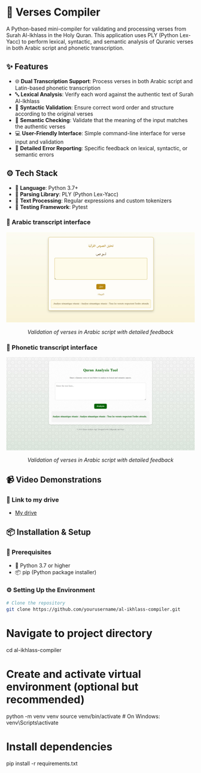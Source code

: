# 📜 Verses Compiler

A Python-based mini-compiler for validating and processing verses from Surah Al-Ikhlass in the Holy Quran. This application uses PLY (Python Lex-Yacc) to perform lexical, syntactic, and semantic analysis of Quranic verses in both Arabic script and phonetic transcription.

## ✨ Features

- 🌐 **Dual Transcription Support**: Process verses in both Arabic script and Latin-based phonetic transcription  
- 🔤 **Lexical Analysis**: Verify each word against the authentic text of Surah Al-Ikhlass  
- 🧠 **Syntactic Validation**: Ensure correct word order and structure according to the original verses  
- 📖 **Semantic Checking**: Validate that the meaning of the input matches the authentic verses  
- 💻 **User-Friendly Interface**: Simple command-line interface for verse input and validation  
- 🐞 **Detailed Error Reporting**: Specific feedback on lexical, syntactic, or semantic errors  

## ⚙️ Tech Stack

- 🐍 **Language**: Python 3.7+  
- 🔧 **Parsing Library**: PLY (Python Lex-Yacc)  
- 🧹 **Text Processing**: Regular expressions and custom tokenizers  
- 🧪 **Testing Framework**: Pytest  

### 📝 Arabic transcript interface
<p align="center">
  <img src="screenshot(1).jpg" alt="Arabic Script Validation" width="700">
</p>
<p align="center"><em>Validation of verses in Arabic script with detailed feedback</em></p>

### 📝 Phonetic transcript interface
<p align="center">
  <img src="screenshot.jpg" alt="Arabic Script Validation" width="700">
</p>
<p align="center"><em>Validation of verses in Arabic script with detailed feedback</em></p>

## 📹 Video Demonstrations

### 📝 Link to my drive
  - <a href="https://drive.google.com/drive/folders/1ry6ae5kcRUNoOBda-b_0wPMyMtP4qZ0a?usp=drive_link" target="_blank">My drive</a>

## 📦 Installation & Setup

### 📝 Prerequisites
- 🐍 Python 3.7 or higher  
- 📦 pip (Python package installer)  

### ⚙️ Setting Up the Environment
```bash
# Clone the repository
git clone https://github.com/yourusername/al-ikhlass-compiler.git
```
# Navigate to project directory
cd al-ikhlass-compiler

# Create and activate virtual environment (optional but recommended)
python -m venv venv
source venv/bin/activate  # On Windows: venv\Scripts\activate

# Install dependencies
pip install -r requirements.txt
